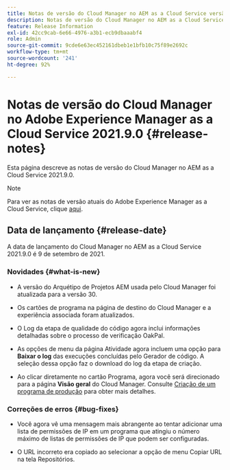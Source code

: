 ```yaml
---
title: Notas de versão do Cloud Manager no AEM as a Cloud Service versão 2021.9.0
description: Notas de versão do Cloud Manager no AEM as a Cloud Service versão 2021.9.0
feature: Release Information
exl-id: 42cc9cab-6e66-4976-a3b1-ecb9dbaaabf4
role: Admin
source-git-commit: 9cde6e63ec452161dbeb1e1bfb10c75f89e2692c
workflow-type: tm+mt
source-wordcount: '241'
ht-degree: 92%

---
```


# Notas de versão do Cloud Manager no Adobe Experience Manager as a Cloud Service 2021.9.0 {#release-notes}

Esta página descreve as notas de versão do Cloud Manager no AEM as a Cloud Service 2021.9.0.

>[!NOTE]
>Para ver as notas de versão atuais do Adobe Experience Manager as a Cloud Service, clique [aqui](https://experienceleague.adobe.com/docs/experience-manager-cloud-service/content/release-notes/release-notes/release-notes-current.html?lang=pt-BR).

## Data de lançamento {#release-date}

A data de lançamento do Cloud Manager no AEM as a Cloud Service 2021.9.0 é 9 de setembro de 2021.

### Novidades {#what-is-new}

* A versão do Arquétipo de Projetos AEM usada pelo Cloud Manager foi atualizada para a versão 30.

* Os cartões de programa na página de destino do Cloud Manager e a experiência associada foram atualizados.

* O Log da etapa de qualidade do código agora inclui informações detalhadas sobre o processo de verificação OakPal.

* As opções de menu da página Atividade agora incluem uma opção para **Baixar o log** das execuções concluídas pelo Gerador de código. A seleção dessa opção faz o download do log da etapa de criação.

* Ao clicar diretamente no cartão Programa, agora você será direcionado para a página **Visão geral** do Cloud Manager. Consulte [Criação de um programa de produção](https://experienceleague.adobe.com/docs/experience-manager-cloud-service/content/implementing/using-cloud-manager/programs/creating-production-programs.html) para obter mais detalhes.

### Correções de erros {#bug-fixes}

* Você agora vê uma mensagem mais abrangente ao tentar adicionar uma lista de permissões de IP em um programa que atingiu o número máximo de listas de permissões de IP que podem ser configuradas.

* O URL incorreto era copiado ao selecionar a opção de menu Copiar URL na tela Repositórios.

